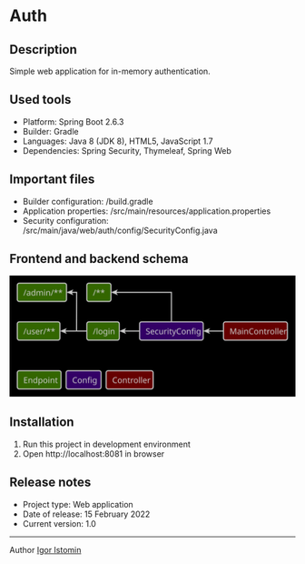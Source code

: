 # Auth

## Description
Simple web application for in-memory authentication.

## Used tools
* Platform: Spring Boot 2.6.3
* Builder: Gradle
* Languages: Java 8 (JDK 8), HTML5, JavaScript 1.7
* Dependencies: Spring Security, Thymeleaf, Spring Web

## Important files
* Builder configuration: /build.gradle
* Application properties: /src/main/resources/application.properties
* Security configuration: /src/main/java/web/auth/config/SecurityConfig.java

## Frontend and backend schema
![Element relationships](readme/front-back-schema.svg)

## Installation
1. Run this project in development environment
2. Open http://localhost:8081 in browser

## Release notes
* Project type: Web application
* Date of release: 15 February 2022
* Current version: 1.0

---
Author [Igor Istomin](https://github.com/igoristomin)
